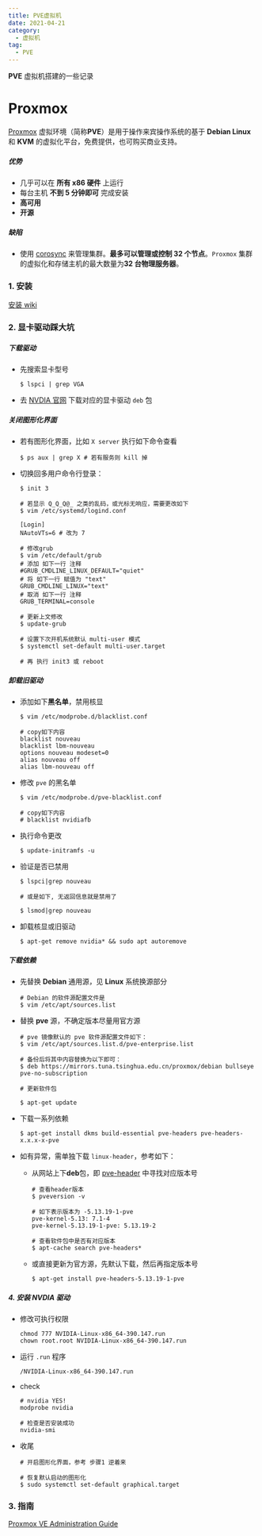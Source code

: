 ```yaml
---
title: PVE虚拟机
date: 2021-04-21
category:
  - 虚拟机
tag:
  - PVE
---
```


**PVE** 虚拟机搭建的一些记录

<!-- more -->

# Proxmox

[Proxmox](https://www.proxmox.com/en) 虚拟环境（简称**PVE**）是用于操作来宾操作系统的基于 **Debian Linux** 和 **KVM** 的虚拟化平台，免费提供，也可购买商业支持。

##### **优势**

- 几乎可以在 **所有 x86 硬件** 上运行
- 每台主机 **不到 5 分钟即可** 完成安装
- **高可用**
- **开源**

##### **缺陷**

- 使用 [corosync](http://corosync.github.io/corosync/) 来管理集群。**最多可以管理或控制 32 个节点**。`Proxmox` 集群的虚拟化和存储主机的最大数量为**32 台物理服务器**。

### 1. 安装

[安装 wiki](https://pve.proxmox.com/wiki/Installation) 

### 2. 显卡驱动踩大坑

##### **下载驱动**

- 先搜索显卡型号

  ```shell
  $ lspci | grep VGA
  ```

- 去 [NVDIA 官网](https://www.nvidia.com/Download/index.aspx?lang=zh-cn) 下载对应的显卡驱动 `deb` 包

##### **关闭图形化界面**

- 若有图形化界面，比如 `X server` 执行如下命令查看

  ```shell
  $ ps aux | grep X	# 若有服务则 kill 掉
  ```

- 切换回多用户命令行登录：

  ```shell
  $ init 3
  
  # 若显示 Q_Q_Q@_ 之类的乱码，或光标无响应，需要更改如下
  $ vim /etc/systemd/logind.conf
  
  [Login]
  NAutoVTs=6 # 改为 7
  
  # 修改grub
  $ vim /etc/default/grub
  # 添加 如下一行 注释
  #GRUB_CMDLINE_LINUX_DEFAULT="quiet"
  # 将 如下一行 赋值为 "text"
  GRUB_CMDLINE_LINUX="text"
  # 取消 如下一行 注释
  GRUB_TERMINAL=console
  
  # 更新上文修改
  $ update-grub
  
  # 设置下次开机系统默认 multi-user 模式
  $ systemctl set-default multi-user.target
  
  # 再 执行 init3 或 reboot
  ```

##### **卸载旧驱动**

- 添加如下**黑名单**，禁用核显

  ```shell
  $ vim /etc/modprobe.d/blacklist.conf

  # copy如下内容
  blacklist nouveau
  blacklist lbm-nouveau
  options nouveau modeset=0
  alias nouveau off
  alias lbm-nouveau off
  ```

- 修改 `pve` 的黑名单

  ```shell
  $ vim /etc/modprobe.d/pve-blacklist.conf

  # copy如下内容
  # blacklist nvidiafb
  ```

- 执行命令更改

  ```shell
  $ update-initramfs -u
  ```

- 验证是否已禁用

  ```shell
  $ lspci|grep nouveau

  # 或是如下, 无返回信息就是禁用了

  $ lsmod|grep nouveau
  ```

- 卸载核显或旧驱动

  ```shell
  $ apt-get remove nvidia* && sudo apt autoremove
  ```

##### **下载依赖**

- 先替换 **Debian** 通用源，见 **Linux** 系统换源部分

  ```shell
  # Debian 的软件源配置文件是
  $ vim /etc/apt/sources.list
  ```

- 替换 **pve** 源，不确定版本尽量用官方源

  ```shell
  # pve 镜像默认的 pve 软件源配置文件如下：
  $ vim /etc/apt/sources.list.d/pve-enterprise.list

  # 备份后将其中内容替换为以下即可：
  $ deb https://mirrors.tuna.tsinghua.edu.cn/proxmox/debian bullseye pve-no-subscription

  # 更新软件包

  $ apt-get update
  ```

- 下载一系列依赖

  ```shell
  $ apt-get install dkms build-essential pve-headers pve-headers-x.x.x-x-pve
  ```

- 如有异常，需单独下载 `linux-header`，参考如下：

  - 从网站上下**deb**包，即 [pve-header](http://download.proxmox.com/debian/pve/dists/bullseye/pve-no-subscription/binary-amd64/) 中寻找对应版本号

    ```shell
    # 查看header版本
    $ pveversion -v

    # 如下表示版本为 -5.13.19-1-pve
    pve-kernel-5.13: 7.1-4
    pve-kernel-5.13.19-1-pve: 5.13.19-2

    # 查看软件包中是否有对应版本
    $ apt-cache search pve-headers*
    ```

  - 或直接更新为官方源，先默认下载，然后再指定版本号

    ```shell
    $ apt-get install pve-headers-5.13.19-1-pve
    ```

##### 4. 安装 NVDIA 驱动

- 修改可执行权限

  ```shell
  chmod 777 NVIDIA-Linux-x86_64-390.147.run
  chown root.root NVIDIA-Linux-x86_64-390.147.run
  ```

- 运行 `.run` 程序

  ```shell
  /NVIDIA-Linux-x86_64-390.147.run
  ```

- check

  ```shell
  # nvidia YES!
  modprobe nvidia

  # 检查是否安装成功
  nvidia-smi
  ```

- 收尾

  ```shell
  # 开启图形化界面，参考 步骤1 逆着来
  
  # 恢复默认启动的图形化
  $ sudo systemctl set-default graphical.target
  ```

### 3. 指南

[Proxmox VE Administration Guide](https://pve.proxmox.com/pve-docs/pve-admin-guide.html)
